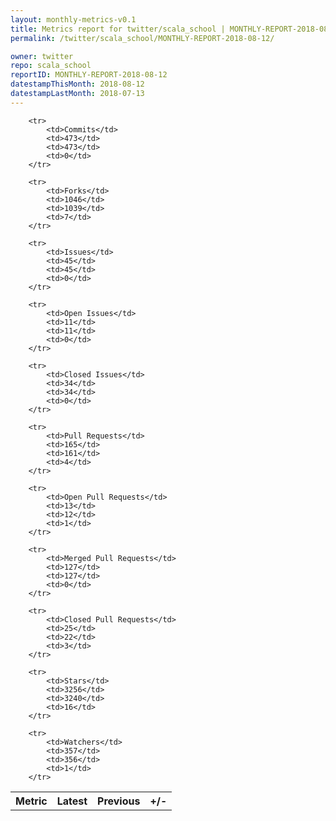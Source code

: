 ```yaml
---
layout: monthly-metrics-v0.1
title: Metrics report for twitter/scala_school | MONTHLY-REPORT-2018-08-12 | 2018-08-12
permalink: /twitter/scala_school/MONTHLY-REPORT-2018-08-12/

owner: twitter
repo: scala_school
reportID: MONTHLY-REPORT-2018-08-12
datestampThisMonth: 2018-08-12
datestampLastMonth: 2018-07-13
---
```



<table style="width: 100%;">
    <tr>
        <th>Metric</th>
        <th>Latest</th>
        <th>Previous</th>
        <th>+/-</th>
    </tr>

        <tr>
            <td>Commits</td>
            <td>473</td>
            <td>473</td>
            <td>0</td>
        </tr>
        
        <tr>
            <td>Forks</td>
            <td>1046</td>
            <td>1039</td>
            <td>7</td>
        </tr>
        
        <tr>
            <td>Issues</td>
            <td>45</td>
            <td>45</td>
            <td>0</td>
        </tr>
        
        <tr>
            <td>Open Issues</td>
            <td>11</td>
            <td>11</td>
            <td>0</td>
        </tr>
        
        <tr>
            <td>Closed Issues</td>
            <td>34</td>
            <td>34</td>
            <td>0</td>
        </tr>
        
        <tr>
            <td>Pull Requests</td>
            <td>165</td>
            <td>161</td>
            <td>4</td>
        </tr>
        
        <tr>
            <td>Open Pull Requests</td>
            <td>13</td>
            <td>12</td>
            <td>1</td>
        </tr>
        
        <tr>
            <td>Merged Pull Requests</td>
            <td>127</td>
            <td>127</td>
            <td>0</td>
        </tr>
        
        <tr>
            <td>Closed Pull Requests</td>
            <td>25</td>
            <td>22</td>
            <td>3</td>
        </tr>
        
        <tr>
            <td>Stars</td>
            <td>3256</td>
            <td>3240</td>
            <td>16</td>
        </tr>
        
        <tr>
            <td>Watchers</td>
            <td>357</td>
            <td>356</td>
            <td>1</td>
        </tr>
        
</table>

